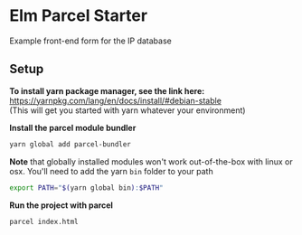 # Elm Parcel Starter
Example front-end form for the IP database  

## Setup
**To install yarn package manager, see the link here:**  
https://yarnpkg.com/lang/en/docs/install/#debian-stable  
(This will get you started with yarn whatever your environment)

**Install the parcel module bundler**  
```bash
yarn global add parcel-bundler
```  
**Note** that globally installed modules won't work out-of-the-box with linux or osx. You'll need to add the yarn `bin` folder to your path  
```bash
export PATH="$(yarn global bin):$PATH"
```

**Run the project with parcel**
```bash
parcel index.html
```